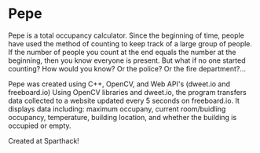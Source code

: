 # Pepe
Pepe is a total occupancy calculator. Since the beginning of time, people have used the method of counting to keep track of a large group of people. If the number of people you count at the end equals the number at the beginning, then you know everyone is present. But what if no one started counting? How would you know? Or the police? Or the fire department?...

Pepe was created using C++, OpenCV, and Web API's (dweet.io and freeboard.io) Using OpenCV libraries and dweet.io, the program transfers data collected to a website updated every 5 seconds on freeboard.io. It displays data including: maximum occupany, current room/buidling occupancy, temperature, building location, and whether the building is occupied or empty.

Created at Sparthack!
